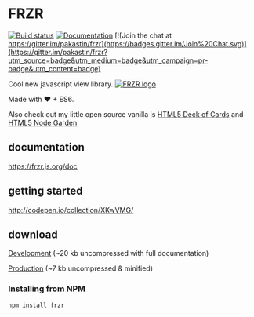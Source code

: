 # FRZR
[![Build status](https://travis-ci.org/pakastin/frzr.svg)](https://travis-ci.org/pakastin/frzr) 
[![Documentation](https://frzr.js.org/doc/badge.svg)](https://frzr.js.org/doc) 
[![Join the chat at https://gitter.im/pakastin/frzr](https://badges.gitter.im/Join%20Chat.svg)](https://gitter.im/pakastin/frzr?utm_source=badge&utm_medium=badge&utm_campaign=pr-badge&utm_content=badge) 

Cool new javascript view library.
[![FRZR logo](https://frzr.js.org/img/logo.svg)](https://frzr.js.org)

Made with ♥ + ES6.

Also check out my little open source vanilla js [HTML5 Deck of Cards](https://deck-of-cards.js.org) and [HTML5 Node Garden](https://nodegarden.js.org)

## documentation
https://frzr.js.org/doc

## getting started
http://codepen.io/collection/XKwVMG/

## download
[Development](https://frzr.js.org/dist/frzr.js) (~20 kb uncompressed with full documentation)

[Production](https://frzr.js.org/dist/frzr.min.js) (~7 kb uncompressed & minified)

### Installing from NPM

```
npm install frzr
```

